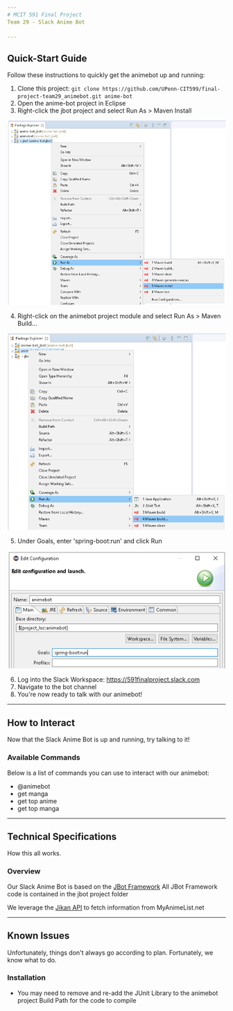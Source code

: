```yaml
---
# MCIT 591 Final Project
Team 29 - Slack Anime Bot

---
```

## Quick-Start Guide
Follow these instructions to quickly get the animebot up and running:
1. Clone this project: `git clone https://github.com/UPenn-CIT599/final-project-team29_animebot.git anime-bot`
2. Open the anime-bot project in Eclipse
3. Right-click the jbot project and select Run As > Maven Install

![jbot Maven Install](images/readme-jbot-install.PNG)

4. Right-click on the animebot project module and select Run As > Maven Build...

![animebot Maven Build](images/readme-animebot-build.PNG)

5. Under Goals, enter 'spring-boot:run' and click Run

![animebot Maven Run Configuration](images/readme-animebot-build-goals.PNG)

6. Log into the Slack Workspace: https://591finalproject.slack.com
7. Navigate to the bot channel
8. You're now ready to talk with our animebot!

---
## How to Interact
Now that the Slack Anime Bot is up and running, try talking to it!
### Available Commands
Below is a list of commands you can use to interact with our animebot:
* @animebot
* get manga
* get top anime
* get top manga

---
## Technical Specifications
How this all works.
### Overview
Our Slack Anime Bot is based on the [JBot Framework](https://github.com/rampatra/jbot)
All JBot Framework code is contained in the jbot project folder

We leverage the [Jikan API](https://jikan.moe/) to fetch information from MyAnimeList.net

---
## Known Issues
Unfortunately, things don't always go according to plan. Fortunately, we know what to do.
### Installation
* You may need to remove and re-add the JUnit Library to the animebot project Build Path for the code to compile